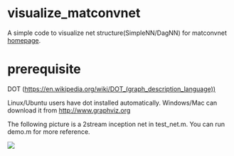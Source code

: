 # visualize_matconvnet
A simple code to visualize net structure(SimpleNN/DagNN) for matconvnet [homepage](http://www.vlfeat.org/matconvnet). 

# prerequisite
DOT (https://en.wikipedia.org/wiki/DOT_(graph_description_language))

Linux/Ubuntu users have dot installed automatically. Windows/Mac can download it from http://www.graphviz.org

The following picture is a 2stream inception net in test_net.m. You can run demo.m for more reference.

![](https://github.com/layumi/visualize_matconvnet/blob/master/test_net.png)
